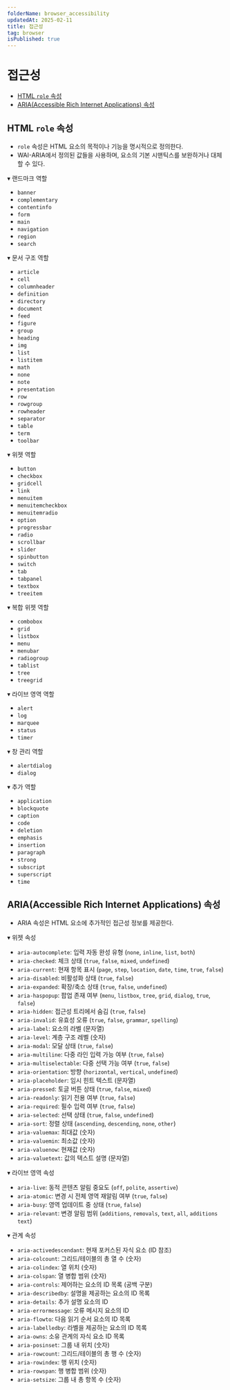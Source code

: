 ```yaml
---
folderName: browser_accessibility
updatedAt: 2025-02-11
title: 접근성
tag: browser
isPublished: true
---
```


# 접근성

- [HTML `role` 속성](#html-role-속성)
- [ARIA(Accessible Rich Internet Applications) 속성](#ariaaccessible-rich-internet-applications-속성)

## HTML `role` 속성

- `role` 속성은 HTML 요소의 목적이나 기능을 명시적으로 정의한다.
- WAI-ARIA에서 정의된 값들을 사용하며, 요소의 기본 시맨틱스를 보완하거나 대체할 수 있다.

▾ 랜드마크 역할

- `banner`
- `complementary`
- `contentinfo`
- `form`
- `main`
- `navigation`
- `region`
- `search`

▾ 문서 구조 역할

- `article`
- `cell`
- `columnheader`
- `definition`
- `directory`
- `document`
- `feed`
- `figure`
- `group`
- `heading`
- `img`
- `list`
- `listitem`
- `math`
- `none`
- `note`
- `presentation`
- `row`
- `rowgroup`
- `rowheader`
- `separator`
- `table`
- `term`
- `toolbar`

▾ 위젯 역할

- `button`
- `checkbox`
- `gridcell`
- `link`
- `menuitem`
- `menuitemcheckbox`
- `menuitemradio`
- `option`
- `progressbar`
- `radio`
- `scrollbar`
- `slider`
- `spinbutton`
- `switch`
- `tab`
- `tabpanel`
- `textbox`
- `treeitem`

▾ 복합 위젯 역할

- `combobox`
- `grid`
- `listbox`
- `menu`
- `menubar`
- `radiogroup`
- `tablist`
- `tree`
- `treegrid`

▾ 라이브 영역 역할

- `alert`
- `log`
- `marquee`
- `status`
- `timer`

▾ 창 관리 역할

- `alertdialog`
- `dialog`

▾ 추가 역할

- `application`
- `blockquote`
- `caption`
- `code`
- `deletion`
- `emphasis`
- `insertion`
- `paragraph`
- `strong`
- `subscript`
- `superscript`
- `time`

## ARIA(Accessible Rich Internet Applications) 속성

- ARIA 속성은 HTML 요소에 추가적인 접근성 정보를 제공한다.

▾ 위젯 속성

- `aria-autocomplete`: 입력 자동 완성 유형 (`none`, `inline`, `list`, `both`)
- `aria-checked`: 체크 상태 (`true`, `false`, `mixed`, `undefined`)
- `aria-current`: 현재 항목 표시 (`page`, `step`, `location`, `date`, `time`, `true`, `false`)
- `aria-disabled`: 비활성화 상태 (`true`, `false`)
- `aria-expanded`: 확장/축소 상태 (`true`, `false`, `undefined`)
- `aria-haspopup`: 팝업 존재 여부 (`menu`, `listbox`, `tree`, `grid`, `dialog`, `true`, `false`)
- `aria-hidden`: 접근성 트리에서 숨김 (`true`, `false`)
- `aria-invalid`: 유효성 오류 (`true`, `false`, `grammar`, `spelling`)
- `aria-label`: 요소의 라벨 (문자열)
- `aria-level`: 계층 구조 레벨 (숫자)
- `aria-modal`: 모달 상태 (`true`, `false`)
- `aria-multiline`: 다중 라인 입력 가능 여부 (`true`, `false`)
- `aria-multiselectable`: 다중 선택 가능 여부 (`true`, `false`)
- `aria-orientation`: 방향 (`horizontal`, `vertical`, `undefined`)
- `aria-placeholder`: 임시 힌트 텍스트 (문자열)
- `aria-pressed`: 토글 버튼 상태 (`true`, `false`, `mixed`)
- `aria-readonly`: 읽기 전용 여부 (`true`, `false`)
- `aria-required`: 필수 입력 여부 (`true`, `false`)
- `aria-selected`: 선택 상태 (`true`, `false`, `undefined`)
- `aria-sort`: 정렬 상태 (`ascending`, `descending`, `none`, `other`)
- `aria-valuemax`: 최대값 (숫자)
- `aria-valuemin`: 최소값 (숫자)
- `aria-valuenow`: 현재값 (숫자)
- `aria-valuetext`: 값의 텍스트 설명 (문자열)

▾ 라이브 영역 속성

- `aria-live`: 동적 콘텐츠 알림 중요도 (`off`, `polite`, `assertive`)
- `aria-atomic`: 변경 시 전체 영역 재알림 여부 (`true`, `false`)
- `aria-busy`: 영역 업데이트 중 상태 (`true`, `false`)
- `aria-relevant`: 변경 알림 범위 (`additions`, `removals`, `text`, `all`, `additions text`)

▾ 관계 속성

- `aria-activedescendant`: 현재 포커스된 자식 요소 (ID 참조)
- `aria-colcount`: 그리드/테이블의 총 열 수 (숫자)
- `aria-colindex`: 열 위치 (숫자)
- `aria-colspan`: 열 병합 범위 (숫자)
- `aria-controls`: 제어하는 요소의 ID 목록 (공백 구분)
- `aria-describedby`: 설명을 제공하는 요소의 ID 목록
- `aria-details`: 추가 설명 요소의 ID
- `aria-errormessage`: 오류 메시지 요소의 ID
- `aria-flowto`: 다음 읽기 순서 요소의 ID 목록
- `aria-labelledby`: 라벨을 제공하는 요소의 ID 목록
- `aria-owns`: 소유 관계의 자식 요소 ID 목록
- `aria-posinset`: 그룹 내 위치 (숫자)
- `aria-rowcount`: 그리드/테이블의 총 행 수 (숫자)
- `aria-rowindex`: 행 위치 (숫자)
- `aria-rowspan`: 행 병합 범위 (숫자)
- `aria-setsize`: 그룹 내 총 항목 수 (숫자)
